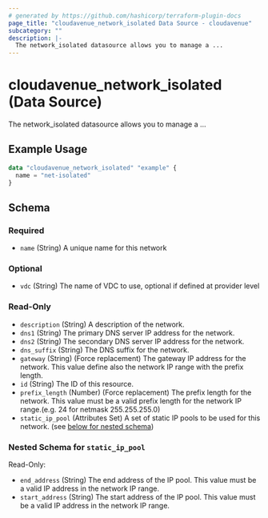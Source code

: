 ```yaml
---
# generated by https://github.com/hashicorp/terraform-plugin-docs
page_title: "cloudavenue_network_isolated Data Source - cloudavenue"
subcategory: ""
description: |-
  The network_isolated datasource allows you to manage a ...
---
```


# cloudavenue_network_isolated (Data Source)

The network_isolated datasource allows you to manage a ...

## Example Usage

```terraform
data "cloudavenue_network_isolated" "example" {
  name = "net-isolated"
}
```

<!-- schema generated by tfplugindocs -->
## Schema

### Required

- `name` (String) A unique name for this network

### Optional

- `vdc` (String) The name of VDC to use, optional if defined at provider level

### Read-Only

- `description` (String) A description of the network.
- `dns1` (String) The primary DNS server IP address for the network.
- `dns2` (String) The secondary DNS server IP address for the network.
- `dns_suffix` (String) The DNS suffix for the network.
- `gateway` (String) (Force replacement) The gateway IP address for the network. This value define also the network IP range with the prefix length.
- `id` (String) The ID of this resource.
- `prefix_length` (Number) (Force replacement) The prefix length for the network. This value must be a valid prefix length for the network IP range.(e.g. 24 for netmask 255.255.255.0)
- `static_ip_pool` (Attributes Set) A set of static IP pools to be used for this network. (see [below for nested schema](#nestedatt--static_ip_pool))

<a id="nestedatt--static_ip_pool"></a>
### Nested Schema for `static_ip_pool`

Read-Only:

- `end_address` (String) The end address of the IP pool. This value must be a valid IP address in the network IP range.
- `start_address` (String) The start address of the IP pool. This value must be a valid IP address in the network IP range.



